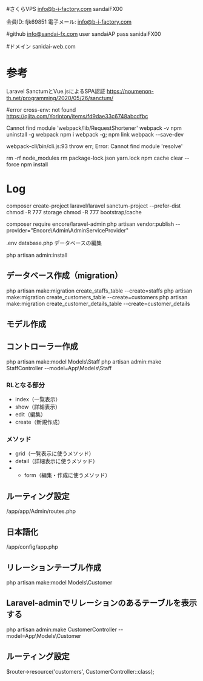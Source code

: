 #さくらVPS
info@b-i-factory.com
sandaiFX00

会員ID: fjk69851
電子メール: info@b-i-factory.com

#github
info@sandai-fx.com
user sandaiAP
pass sanidaiFX00

#ドメイン
sanidai-web.com


# 参考

Laravel SanctumとVue.jsによるSPA認証
https://noumenon-th.net/programming/2020/05/26/sanctum/

#error
cross-env: not found
https://qiita.com/Yorinton/items/fd9dae33c6748abcdfbc

Cannot find module 'webpack/lib/RequestShortener'
webpack -v
npm uninstall -g webpack
npm i webpack -g; npm link webpack --save-dev

webpack-cli/bin/cli.js:93 throw err;
Error: Cannot find module 'resolve'

rm -rf node_modules
rm package-lock.json yarn.lock
npm cache clear --force
npm install

# Log

composer create-project laravel/laravel sanctum-project --prefer-dist
chmod -R 777 storage
chmod -R 777 bootstrap/cache

composer require encore/laravel-admin
php artisan vendor:publish --provider="Encore\Admin\AdminServiceProvider"

.env
database.php
データベースの編集

php artisan admin:install

## データベース作成（migration）

php artisan make:migration create_staffs_table --create=staffs
php artisan make:migration create_customers_table --create=customers
php artisan make:migration create_customer_details_table --create=customer_details

## モデル作成
## コントローラー作成

php artisan make:model Models\\Staff
php artisan admin:make StaffController --model=App\\Models\\Staff

### RLとなる部分
- index（一覧表示）
- show（詳細表示）
- edit（編集）
- create（新規作成）

### メソッド
- grid（一覧表示に使うメソッド）
- detail（詳細表示に使うメソッド）
- * form（編集・作成に使うメソッド）


## ルーティング設定
/app/app/Admin/routes.php


## 日本語化
/app/config/app.php

## リレーションテーブル作成
php artisan make:model Models\\Customer

## Laravel-adminでリレーションのあるテーブルを表示する
php artisan admin:make CustomerController --model=App\\Models\\Customer

## ルーティング設定
$router->resource('customers', CustomerController::class);
